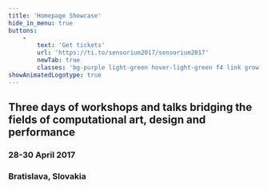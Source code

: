 ```yaml
---
title: 'Homepage Showcase'
hide_in_menu: true
buttons:
    -
        text: 'Get tickets'
        url: 'https://ti.to/sensorium2017/sensorium2017'
        newTab: true
        classes: 'bg-purple light-green hover-light-green f4 link grow ba bw1 ph3 pv2 mb2 dib'
showAnimatedLogotype: true
---
```


## Three days of workshops and talks bridging the fields of computational art, design and performance
### 28-30 April 2017
### Bratislava, Slovakia